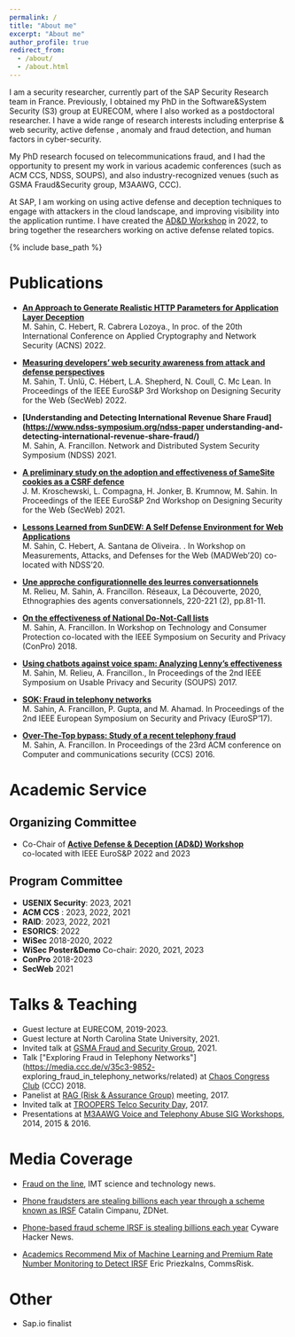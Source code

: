 ```yaml
---
permalink: /
title: "About me"
excerpt: "About me"
author_profile: true
redirect_from: 
  - /about/
  - /about.html
---
```



I am a security researcher, currently part of the SAP Security
Research team in France. Previously, I obtained my PhD in the Software&System
Security (S3) group at EURECOM, where I also worked as a postdoctoral researcher.
I have a wide
range of research interests including enterprise & web security, active defense , 
anomaly and fraud detection, and human factors in cyber-security. 

My PhD research focused on telecommunications fraud, and I had the opportunity
to present my work in various academic conferences (such as ACM CCS, NDSS, SOUPS), and also
industry-recognized venues (such as GSMA Fraud&Security group, M3AAWG, CCC).

At SAP, I am working on using active defense and deception techniques to engage with
attackers in the cloud landscape, and improving visibility into the application
runtime. I have created the [AD&D Workshop](https://adnd.work) in 2022, to bring together 
the researchers working on active defense related topics. 

{% include base_path %}




Publications
======


 - **[An Approach to Generate Realistic HTTP Parameters for Application Layer Deception](http://mervesc.github.io/files/2022_ACNS.pdf)** \
 M. Sahin, C. Hebert, R. Cabrera Lozoya., In proc. of the 20th International Conference on Applied
Cryptography and Network Security (ACNS) 2022.

- **[Measuring developers’ web security awareness from attack and defense perspectives](https://secweb.work/papers/2022/sahin2022developers.pdf)** \
M. Sahin, T. Ünlü, C. Hébert, L.A. Shepherd, N. Coull, C. Mc Lean. In Proceedings of the IEEE EuroS&P 3rd Workshop on
Designing Security for the Web (SecWeb) 2022.

- **[Understanding and Detecting International Revenue Share Fraud](https://www.ndss-symposium.org/ndss-paper understanding-and-detecting-international-revenue-share-fraud/)** \
  M. Sahin, A. Francillon. Network and Distributed System Security Symposium (NDSS) 2021.

- **[A preliminary study on the adoption and effectiveness of SameSite cookies as a CSRF defence](https://secweb.work/papers/2021/compagna2021samesite.pdf)** \
J. M. Kroschewski, L. Compagna, H. Jonker, B. Krumnow, M. Sahin.  In Proceedings of the IEEE EuroS&P 2nd Workshop on
Designing Security for the Web (SecWeb) 2021.

-  **[Lessons Learned from SunDEW: A Self Defense Environment for Web Applications](https://www.ndss-symposium.org/ndss-paper/auto-draft-74/)** \
M. Sahin, C. Hebert, A. Santana de Oliveira. . In Workshop on Measurements, Attacks, and Defenses for the
Web (MADWeb’20) co-located with NDSS’20.

-  **[Une approche configurationnelle des leurres conversationnels](https://hal.telecom-paris.fr/hal-02696398)** \
M. Relieu, M. Sahin, A. Francillon. Réseaux, La Découverte, 2020, Ethnographies des agents conversationnels, 220-221 (2), pp.81-11.

-  **[On the effectiveness of National Do-Not-Call lists](https://www.ieee-security.org/TC/SPW2018/ConPro/papers/sahin-conpro18.pdf)** \
 M. Sahin, A. Francillon. In Workshop on Technology and Consumer Protection co-located with the IEEE Symposium on Security and Privacy
(ConPro) 2018.

-  **[Using chatbots against voice spam: Analyzing Lenny’s effectiveness](https://www.usenix.org/conference/soups2017/technical-sessions/presentation/sahin)** \
M. Sahin, M. Relieu, A. Francillon., In Proceedings of the 2nd IEEE Symposium on Usable Privacy and Security (SOUPS) 2017.

- **[SOK: Fraud in telephony networks](https://oaklandsok.github.io/papers/sahin2017.pdf)** \
  M. Sahin, A. Francillon, P. Gupta, and M. Ahamad. In Proceedings of the 2nd IEEE European Symposium on Security and Privacy (EuroSP’17).

-  **[Over-The-Top bypass: Study of a recent telephony fraud](https://www.s3.eurecom.fr/docs/ccs16_sahin.pdf)** \
M. Sahin, A. Francillon. In Proceedings of the 23rd ACM conference on Computer and communications security (CCS) 2016.

  

Academic Service
======
  <!-- <ul>{% for post in site.teaching %}
    {% include archive-single-cv.html %}
  {% endfor %}</ul> -->
  
  <h2> Organizing Committee </h2>
  
  *  Co-Chair of **[Active Defense & Deception (AD&D) Workshop](https://adnd.work)** \
  co-located with IEEE EuroS&P 2022 and 2023 

  <h2> Program Committee </h2>
 

  -  **USENIX Security**: 2023, 2021
  -  **ACM CCS** : 2023, 2022, 2021
  -  **RAID**: 2023, 2022, 2021
  -  **ESORICS**: 2022
  -  **WiSec** 2018-2020, 2022 
  -  **WiSec Poster&Demo** Co-chair: 2020, 2021, 2023
  -  **ConPro** 2018-2023
  -  **SecWeb** 2021
  


  
Talks & Teaching
======
  <!-- <ul>{% for post in site.talks %}
    {% include archive-single-talk-cv.html %}
  {% endfor %}</ul> -->
- Guest lecture at EURECOM, 2019-2023.
- Guest lecture at North Carolina State University, 2021.
- Invited talk at [GSMA Fraud and Security Group](https://www.gsma.com/aboutus/workinggroups/fraud-security-group), 2021.
- Talk ["Exploring Fraud in Telephony Networks"](https://media.ccc.de/v/35c3-9852-
exploring_fraud_in_telephony_networks/related) at [Chaos Congress Club](https://events.ccc.de/congress/2018/wiki/index.php/Main_Page) (CCC) 2018.
- Panelist at [RAG (Risk & Assurance Group)](https://riskandassurancegroup.org/bonn-conference-21-22-june-2017/) meeting, 2017.
- Invited talk at [TROOPERS Telco Security Day](https://troopers.de/troopers17/telco-sec-day/), 2017.
- Presentations at [M3AAWG Voice and Telephony Abuse SIG Workshops](https://www.m3aawg.org/voice-and-telephony-anti-abuse-workshop-and-mobile-track), 2014, 2015 & 2016.
  

Media Coverage
=====
  - [Fraud on the line](https://imtech.wp.imt.fr/en/2018/09/06/fraud-on-the-line/), IMT science and technology news.

  - [Phone fraudsters are stealing billions each year through a scheme known as IRSF](https://www.zdnet.com/article/phone-fraudsters-are-stealing-billions-each-year-through-a-scheme-known-as-irsf/) Catalin Cimpanu, ZDNet.

  - [Phone-based fraud scheme IRSF is stealing billions each year](https://cyware.com/news/phone-based-fraud-scheme-irsf-is-stealing-billions-each-year-708f09fc) Cyware Hacker News. 

  - [Academics Recommend Mix of Machine Learning and Premium Rate Number Monitoring to Detect IRSF](https://commsrisk.com/academics-recommend-mix-of-machine-learning-and-premium-rate-number-monitoring-to-detect-irsf/) Eric Priezkalns, CommsRisk.




Other
======

-  Sap.io finalist






